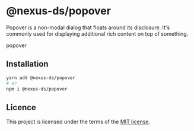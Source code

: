 # @nexus-ds/popover

Popover is a non-modal dialog that floats around its disclosure. It's commonly used for displaying additional rich content on top of something.

popover

## Installation

```sh
yarn add @nexus-ds/popover
# or
npm i @nexus-ds/popover
```



## Licence

This project is licensed under the terms of the
[MIT license](https://github.com/NexusDesignSystem/nexus-ds/blob/main/LICENSE).
